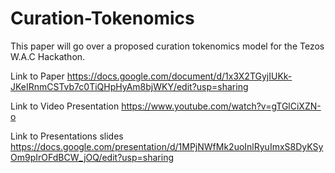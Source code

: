 # Curation-Tokenomics

This paper will go over a proposed curation tokenomics model for the Tezos W.A.C Hackathon.


Link to Paper
https://docs.google.com/document/d/1x3X2TGyjIUKk-JKeIRnmCSTvb7c0TiQHpHyAm8bjWKY/edit?usp=sharing

Link to Video Presentation
https://www.youtube.com/watch?v=gTGlCiXZN-o

Link to Presentations slides
https://docs.google.com/presentation/d/1MPjNWfMk2uoInlRyuImxS8DyKSyOm9pIrOFdBCW_jOQ/edit?usp=sharing
